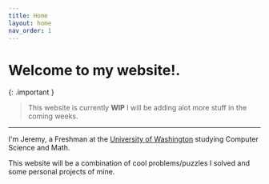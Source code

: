 ```yaml
---
title: Home
layout: home
nav_order: 1
---
```

# Welcome to my website!.

{: .important }
> This website is currently **WIP** I will be adding alot more stuff in the coming weeks.

---
I'm Jeremy, a Freshman at the [University of Washington] studying Computer Science and Math. 

This website will be a combination of cool problems/puzzles I solved and some personal projects of mine.


[University of Washington]: https://en.wikipedia.org/wiki/University_of_Washington
